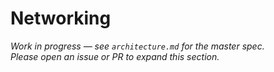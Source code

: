 # Networking 

_Work in progress — see `architecture.md` for the master spec.  
Please open an issue or PR to expand this section._
